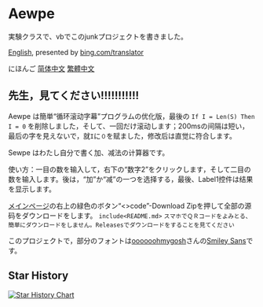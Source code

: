 # Aewpe
実験クラスで、vbでこのjunkプロジェクトを書きました。

[English](README_EN.md), presented by [bing.com/translator](https://bing.com/translator/)

にほんご [简体中文](README.md) [繁體中文](README_TC.md)
## 先生，見てください!!!!!!!!!!!
 Aewpe は簡単“循环滚动字幕”プログラムの优化版，最後の `If I = Len(S) Then I = 0` を削除しました，そして、一回だけ滚动します；200msの间隔は短い，最后の字を見えないで，就`I`に`０`を赋ました，修改后は直觉に符合します。

 Sewpe はわたし自分で書く加、减法の计算器です。
 
 使い方：一目の数を输入して，右下の“数字2”をクリックします，そして二目の数を输入します。後は，“加”か“减”の一つを选择する，最後、Label1控件は结果を显示します。
 
[メインページ](https://github.com/Gakusyun/Aewpe)の右上の緑色のボタン“<>code”-Download Zipを押して全部の源码をダウンロードをします。 `include<README.md>` ```スマホでＱＲコードをよみとる、簡単にダウンロードをしません。Releasesでダウンロードをすることを見てください```
 
 このプロジェクトで，部分のフォントは[oooooohmygosh](https://space.bilibili.com/38053181)さんの[Smiley Sans](https://github.com/atelier-anchor/smiley-sans)です。
## Star History
[![Star History Chart](https://api.star-history.com/svg?repos=Gakusyun/Aewpe&type=Date)](https://star-history.com/#Gakusyun/Aewpe&Date)
